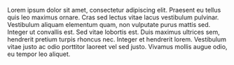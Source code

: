 Lorem ipsum dolor sit amet, consectetur adipiscing elit. Praesent eu tellus quis leo maximus ornare. Cras sed lectus vitae lacus vestibulum pulvinar. Vestibulum aliquam elementum quam, non vulputate purus mattis sed. Integer ut convallis est. Sed vitae lobortis est. Duis maximus ultrices sem, hendrerit pretium turpis rhoncus nec. Integer et hendrerit lorem. Vestibulum vitae justo ac odio porttitor laoreet vel sed justo. Vivamus mollis augue odio, eu tempor leo aliquet.